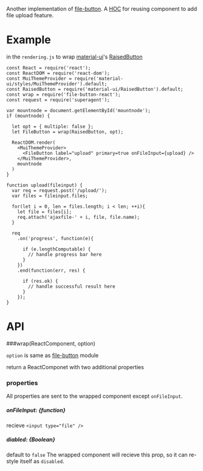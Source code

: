 Another implementation of [file-button](https://www.npmjs.com/package/file-button).
A [HOC](https://facebook.github.io/react/docs/higher-order-components.html) for reusing component to add file upload feature.

# Example

in the `rendering.js` to wrap [material-ui](http://www.material-ui.com)'s [RaisedButton](http://www.material-ui.com/#/components/raised-button)
```
const React = require('react');
const ReactDOM = require('react-dom');
const MuiThemeProvider = require('material-ui/styles/MuiThemeProvider').default;
const RaisedButton = require('material-ui/RaisedButton').default;
const wrap = require('file-button-react');
const request = require('superagent');

var mountnode = document.getElementById('mountnode');
if (mountnode) {

  let opt = { multiple: false };
  let FileButton = wrap(RaisedButton, opt);
  
  ReactDOM.render(
    <MuiThemeProvider>
      <FileButton label="upload" primary=true onFileInput={upload} />
    </MuiThemeProvider>,
    mountnode
  )
}

function upload(fileinput) {
  var req = request.post('/upload/');
  var files = fileinput.files;
    
  for(let i = 0, len = files.length; i < len; ++i){
    let file = files[i];
    req.attach('ajaxfile-' + i, file, file.name);
  }
    
  req
    .on('progress', function(e){
      
      if (e.lengthComputable) {
        // handle progress bar here
      }
    })
    .end(function(err, res) {
      
      if (res.ok) {     
        // handle successful result here
      }
    });
}
```

# API

###wrap(ReactComponent, option)

`option` is same as [file-button](https://www.npmjs.com/package/file-button) module

return a ReactComponet with two additional properties 

### properties

All properties are sent to the wrapped component except `onFileInput`.

##### onFileInput: {function}

recieve `<input type="file" />`

##### diabled: {Boolean}

default to `false`
The wrapped component will recieve this prop, so it can re-style itself as `disabled`.
